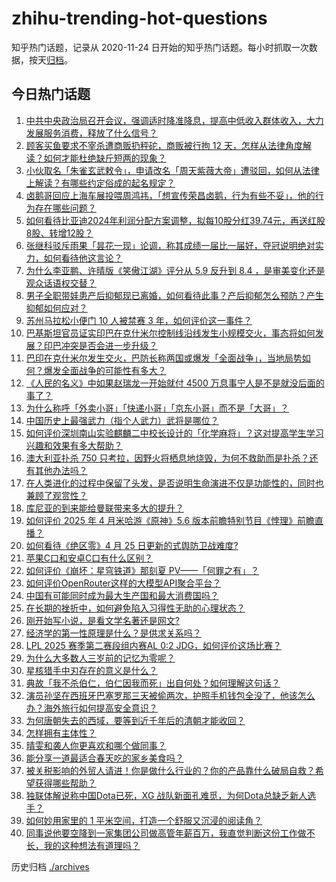 # zhihu-trending-hot-questions

知乎热门话题，记录从 2020-11-24
日开始的知乎热门话题。每小时抓取一次数据，按天[归档](./archives)。

## 今日热门话题

<!-- BEGIN -->
<!-- 最后更新时间 Sat Apr 26 2025 02:00:26 GMT+0800 (China Standard Time) -->

1. [中共中央政治局召开会议，强调适时降准降息，提高中低收入群体收入，大力发展服务消费，释放了什么信号？](https://www.zhihu.com/question/1899099045215045400)
1. [顾客买鱼要求不宰杀遭商贩扔秤砣，商贩被行拘 12 天，怎样从法律角度解读？如何才能杜绝缺斤短两的现象？](https://www.zhihu.com/question/1898703982794352600)
1. [小伙取名「朱雀玄武敕令」，申请改名「周天紫薇大帝」遭驳回，如何从法律上解读？有哪些约定俗成的起名规定？](https://www.zhihu.com/question/1899124986742043100)
1. [卤鹅哥回应上海车展投喂周鸿祎，「想宣传荣昌卤鹅，行为有些不妥」，他的行为存在哪些问题？](https://www.zhihu.com/question/1898782554867331600)
1. [如何看待比亚迪2024年利润分配方案调整，拟每10股分红39.74元，再送红股8股、转增12股？](https://www.zhihu.com/question/1898142485450068500)
1. [张继科驳斥雨果「昙花一现」论调，称其成绩一届比一届好，夺冠说明绝对实力，如何看待他这言论？](https://www.zhihu.com/question/1899049985120625000)
1. [为什么李亚鹏、许晴版《笑傲江湖》评分从 5.9 反升到 8.4 ，是审美变化还是观众话语权交替？](https://www.zhihu.com/question/542184775)
1. [男子全职带娃患产后抑郁现已离婚，如何看待此事？产后抑郁怎么预防？产生抑郁如何应对？](https://www.zhihu.com/question/1898311003843860500)
1. [苏州马拉松小便门 10 人被禁赛 3 年，如何评价这一事件？](https://www.zhihu.com/question/1899032893747099100)
1. [巴基斯坦官员证实印巴在克什米尔控制线沿线发生小规模交火，事态将如何发展？印巴冲突是否会进一步升级？](https://www.zhihu.com/question/1899133507340576300)
1. [巴印在克什米尔发生交火，巴防长称两国或爆发「全面战争」，当地局势如何？爆发全面战争的可能性有多大？](https://www.zhihu.com/question/1899166570804115500)
1. [《人民的名义》中如果赵瑞龙一开始就付 4500 万息事宁人是不是就没后面的事了？](https://www.zhihu.com/question/58848165)
1. [为什么称呼「外卖小哥」「快递小哥」「京东小哥」而不是「大哥」？](https://www.zhihu.com/question/1898667575707154000)
1. [中国历史上最强武力（指个人武力）武将是哪位？](https://www.zhihu.com/question/593575097)
1. [如何评价深圳南山实验麒麟二中校长设计的「化学麻将」？这对提高学生学习兴趣和效果有多大帮助？](https://www.zhihu.com/question/1898451330474947000)
1. [澳大利亚扑杀 750 只考拉，因野火将栖息地烧毁，为何不救助而是扑杀？还有其他办法吗？](https://www.zhihu.com/question/1898913754600708000)
1. [在人类进化的过程中保留了头发，是否说明生命演进不仅是功能性的，同时也兼顾了观赏性？](https://www.zhihu.com/question/1898180827717797400)
1. [库尼亚的到来能给曼联带来多大的提升？](https://www.zhihu.com/question/1898447863798818300)
1. [如何评价 2025 年 4 月米哈游《原神》5.6 版本前瞻特别节目《悖理》前瞻直播？](https://www.zhihu.com/question/1898831448447887000)
1. [如何看待《绝区零》4 月 25 日更新的式舆防卫战难度?](https://www.zhihu.com/question/1898998964088465000)
1. [苹果C口和安卓C口有什么区别？](https://www.zhihu.com/question/646909743)
1. [如何评价《崩坏：星穹铁道》那刻夏 PV——「何罪之有」？](https://www.zhihu.com/question/1899078725934487300)
1. [如何评价OpenRouter这样的大模型API聚合平台？](https://www.zhihu.com/question/1888935343430013000)
1. [中国有可能同时成为最大生产国和最大消费国吗？](https://www.zhihu.com/question/1898704682098099200)
1. [在长期的挫折中，如何避免陷入习得性无助的心理状态？](https://www.zhihu.com/question/1888970264924095500)
1. [刚开始写小说，是看文学名著还是网文?](https://www.zhihu.com/question/1896675223182496000)
1. [经济学的第一性原理是什么？是供求关系吗？](https://www.zhihu.com/question/1899042469057880300)
1. [LPL 2025 赛季第二赛段组内赛AL 0:2 JDG，如何评价这场比赛？](https://www.zhihu.com/question/1898834818063659800)
1. [为什么大多数人三岁前的记忆为零呢？](https://www.zhihu.com/question/593422171)
1. [星核猎手中刃存在的意义是什么？](https://www.zhihu.com/question/1898783527522276400)
1. [典故「我不杀伯仁，伯仁因我而死」出自何处？如何理解这句话？](https://www.zhihu.com/question/1895054628925723100)
1. [演员孙坚在西班牙巴塞罗那三天被偷两次，护照手机钱包全没了，他该怎么办？海外旅行如何提高安全意识？](https://www.zhihu.com/question/1898807797098965000)
1. [为何唐朝失去的西域，要等到近千年后的清朝才能收回？](https://www.zhihu.com/question/1896427341653206800)
1. [怎样拥有主体性？](https://www.zhihu.com/question/615614741)
1. [晴雯和袭人你更喜欢和哪个做同事？](https://www.zhihu.com/question/1892290856091879000)
1. [能分享一道最适合春天吃的家乡美食吗？](https://www.zhihu.com/question/1893620262479590400)
1. [被关税影响的外贸人请进！你是做什么行业的？你的产品靠什么破局自救？希望获得哪些帮助？](https://www.zhihu.com/question/1895126936608536600)
1. [独联体解说称中国Dota已死，XG 战队新面孔难觅，为何Dota总缺乏新人选手？](https://www.zhihu.com/question/1897236234721544000)
1. [如何妙用家里的 1 平米空间，打造一个舒服又沉浸的阅读角？](https://www.zhihu.com/question/1896635306201040100)
1. [同事说他要空降到一家集团公司做高管年薪百万，我直觉判断这份工作做不长，我的这种想法有道理吗？](https://www.zhihu.com/question/1897381385003570200)

<!-- END -->

历史归档 [./archives](./archives)

